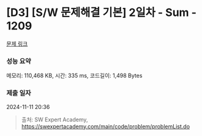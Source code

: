 # [D3] [S/W 문제해결 기본] 2일차 - Sum - 1209 

[문제 링크](https://swexpertacademy.com/main/code/problem/problemDetail.do?contestProbId=AV13_BWKACUCFAYh) 

### 성능 요약

메모리: 110,468 KB, 시간: 335 ms, 코드길이: 1,498 Bytes

### 제출 일자

2024-11-11 20:36



> 출처: SW Expert Academy, https://swexpertacademy.com/main/code/problem/problemList.do